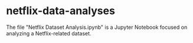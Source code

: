 # netflix-data-analyses
The file "Netflix Dataset Analysis.ipynb" is a Jupyter Notebook focused on analyzing a Netflix-related dataset.
